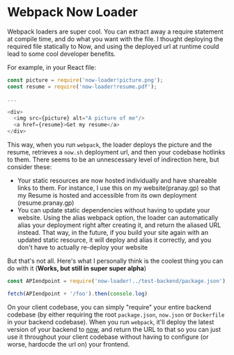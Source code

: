 # Webpack Now Loader

Webpack loaders are super cool. You can extract away a require statement at compile time, and do what you want with the file. I thought deploying the required file statically to Now, and using the deployed url at runtime could lead to some cool developer benefits.

For example, in your React file:

```javascript
const picture = require('now-loader!picture.png');
const resume = require('now-loader!resume.pdf');

...

<div>
  <img src={picture} alt="A picture of me"/>
  <a href={resume}>Get my resume</a>
</div>
```


This way, when you run `webpack`, the loader deploys the picture and the resume, retrieves a `now.sh` deployment url, and then your codebase hotlinks to them. There seems to be an unnescessary level of indirection here, but consider these:

* Your static resources are now hosted individually and have shareable links to them. For instance, I use this on my website(pranay.gp) so that my Resume is hosted and accessible from its own deployment (resume.pranay.gp)
* You can update static dependencies without having to update your website. Using the alias webpack option, the loader can automatically alias your deployment right after creating it, and return the aliased URL instead. That way, in the future, if you build your site again with an updated static resource, it will deploy and alias it correctly, and you don't have to actually re-deploy your website 

But that's not all. Here's what I personally think is the coolest thing you can do with it (**Works, but still in super super alpha**)

```javascript
const APIendpoint = require('now-loader!../test-backend/package.json');

fetch(APIendpoint + '/foo').then(console.log)
```

On your client codebase, you can simply "require" your entire backend codebase (by either requiring the root `package.json`, `now.json` or `Dockerfile` in your backend codebase). When you run `webpack`, it'll deploy the latest version of your backend to [now](http://now.sh), and return the URL to that so you can just use it throughout your client codebase without having to configure (or worse, hardocde the url on) your frontend.